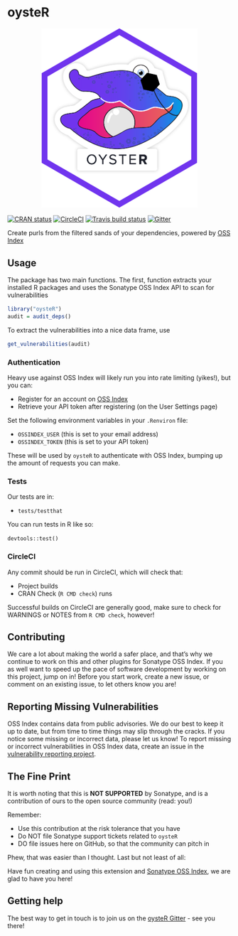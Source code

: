 oysteR
================

<!-- README.md is generated from README.Rmd. Please edit that file -->

<p align="center">

<img src="https://github.com/sonatype-nexus-community/oysteR/blob/master/docs/images/OysteR_LabeledInHex.png" width="350"/>

</p>

[![CRAN
status](https://www.r-pkg.org/badges/version/oysteR)](https://CRAN.R-project.org/package=oysteR)
[![CircleCI](https://circleci.com/gh/sonatype-nexus-community/oysteR.svg?style=shield)](https://circleci.com/gh/sonatype-nexus-community/oysteR)
[![Travis build
status](https://travis-ci.org/sonatype-nexus-community/oysteR.svg?branch=master)](https://travis-ci.org/sonatype-nexus-community/oysteR)
[![Gitter](https://badges.gitter.im/sonatype-nexus-community/oysteR.svg)](https://gitter.im/sonatype-nexus-community/oysteR?utm_source=badge&utm_medium=badge&utm_campaign=pr-badge)

Create purls from the filtered sands of your dependencies, powered by
[OSS Index](https://ossindex.sonatype.org/)

## Usage

The package has two main functions. The first, function extracts your
installed R packages and uses the Sonatype OSS Index API to scan for
vulnerabilities

``` r
library("oysteR")
audit = audit_deps()
```

To extract the vulnerabilities into a nice data frame, use

``` r
get_vulnerabilities(audit)
```

### Authentication

Heavy use against OSS Index will likely run you into rate limiting
(yikes\!), but you can:

  - Register for an account on [OSS
    Index](https://ossindex.sonatype.org/)
  - Retrieve your API token after registering (on the User Settings
    page)

Set the following environment variables in your `.Renviron` file:

  - `OSSINDEX_USER` (this is set to your email address)
  - `OSSINDEX_TOKEN` (this is set to your API token)

These will be used by `oysteR` to authenticate with OSS Index, bumping
up the amount of requests you can make.

### Tests

Our tests are in:

  - `tests/testthat`

You can run tests in R like so:

`devtools::test()`

### CircleCI

Any commit should be run in CircleCI, which will check that:

  - Project builds
  - CRAN Check (`R CMD check`) runs

Successful builds on CircleCI are generally good, make sure to check for
WARNINGS or NOTES from `R CMD check`, however\!

## Contributing

We care a lot about making the world a safer place, and that’s why we
continue to work on this and other plugins for Sonatype OSS Index. If
you as well want to speed up the pace of software development by working
on this project, jump on in\! Before you start work, create a new issue,
or comment on an existing issue, to let others know you are\!

## Reporting Missing Vulnerabilities

OSS Index contains data from public advisories. We do our best to keep
it up to date, but from time to time things may slip through the cracks.
If you notice some missing or incorrect data, please let us know\! To
report missing or incorrect vulnerabilities in OSS Index data, create an
issue in the [vulnerability reporting
project](https://github.com/OSSIndex/vulns).

## The Fine Print

It is worth noting that this is **NOT SUPPORTED** by Sonatype, and is a
contribution of ours to the open source community (read: you\!)

Remember:

  - Use this contribution at the risk tolerance that you have
  - Do NOT file Sonatype support tickets related to `oysteR`
  - DO file issues here on GitHub, so that the community can pitch in

Phew, that was easier than I thought. Last but not least of all:

Have fun creating and using this extension and [Sonatype OSS
Index](https://ossindex.sonatype.org/), we are glad to have you here\!

## Getting help

The best way to get in touch is to join us on the [oysteR
Gitter](https://gitter.im/sonatype-nexus-community/oysteR) - see you
there\!
